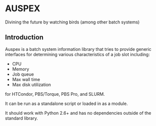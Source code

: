 # AUSPEX
Divining the future by watching birds (among other batch systems)

## Introduction
Auspex is a batch system information library that tries to provide generic 
interfaces for determining various characteristics of a job slot including:
- CPU
- Memory
- Job queue
- Max wall time
- Max disk utilization 

for HTCondor, PBS/Torque, PBS Pro, and SLURM.

It can be run as a standalone script or loaded in as a module.

It should work with Python 2.6+ and has no dependencies outside of the standard
library.
